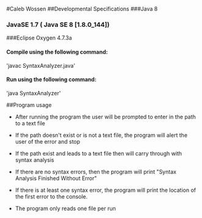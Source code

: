#Caleb Wossen
##Developmental Specifications
###Java 8
### JavaSE 1.7 ( Java SE 8 [1.8.0_144])
###Eclipse Oxygen 4.7.3a
####	 Compile using the following command:
'javac SyntaxAnalyzer.java'
####	 Run using the following command:
'java SyntaxAnalyzer'

##Program usage
* After running the program the user will be prompted to enter in the path to a text file

* If the path doesn't exist or is not a text file, the program will alert the user of the error and stop

* If the path exist and leads to a text file then will carry through with syntax analysis

* If there are no syntax errors, then the program will print "Syntax Analysis Finished Without Error"

* If there is at least one syntax error, the program will print the location of the first error to the console.
* The program only reads one file per run
